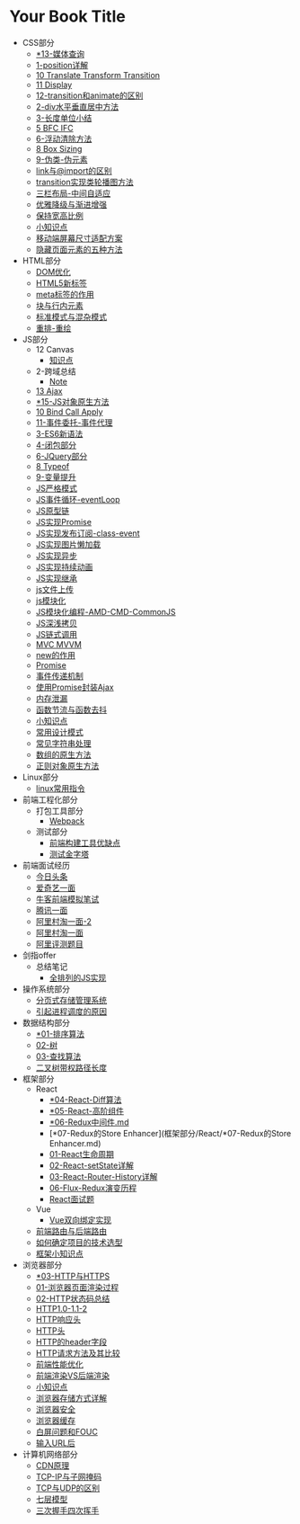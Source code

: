 # Your Book Title

- CSS部分
  * [*13-媒体查询](CSS部分/*13-媒体查询.md)
  * [1-position详解](CSS部分/1-position详解.md)
  * [10 Translate Transform Transition](CSS部分/10-translate-transform-transition.md)
  * [11 Display](CSS部分/11-display.md)
  * [12-transition和animate的区别](CSS部分/12-transition和animate的区别.md)
  * [2-div水平垂直居中方法](CSS部分/2-div水平垂直居中方法.md)
  * [3-长度单位小结](CSS部分/3-长度单位小结.md)
  * [5 BFC IFC](CSS部分/5-BFC-IFC.md)
  * [6-浮动清除方法](CSS部分/6-浮动清除方法.md)
  * [8 Box Sizing](CSS部分/8-box-sizing.md)
  * [9-伪类-伪元素](CSS部分/9-伪类-伪元素.md)
  * [link与@import的区别](CSS部分/link与@import的区别.md)
  * [transition实现类轮播图方法](CSS部分/transition实现类轮播图方法.md)
  * [三栏布局-中间自适应](CSS部分/三栏布局-中间自适应.md)
  * [优雅降级与渐进增强](CSS部分/优雅降级与渐进增强.md)
  * [保持宽高比例](CSS部分/保持宽高比例.md)
  * [小知识点](CSS部分/小知识点.md)
  * [移动端屏幕尺寸适配方案](CSS部分/移动端屏幕尺寸适配方案.md)
  * [隐藏页面元素的五种方法](CSS部分/隐藏页面元素的五种方法.md)
- HTML部分
  * [DOM优化](HTML部分/DOM优化.md)
  * [HTML5新标签](HTML部分/HTML5新标签.md)
  * [meta标签的作用](HTML部分/meta标签的作用.md)
  * [块与行内元素](HTML部分/块与行内元素.md)
  * [标准模式与混杂模式](HTML部分/标准模式与混杂模式.md)
  * [重排-重绘](HTML部分/重排-重绘.md)
- JS部分
  - 12 Canvas
    * [知识点](JS部分/12-canvas/知识点.md)
  - 2-跨域总结
    * [Note](JS部分/2-跨域总结/note.md)
  * [13 Ajax](JS部分/*13-Ajax.md)
  * [*15-JS对象原生方法](JS部分/*15-JS对象原生方法.md)
  * [10 Bind Call Apply](JS部分/10-bind_call_apply.md)
  * [11-事件委托-事件代理](JS部分/11-事件委托-事件代理.md)
  * [3-ES6新语法](JS部分/3-ES6新语法.md)
  * [4-闭包部分](JS部分/4-闭包部分.md)
  * [6-JQuery部分](JS部分/6-JQuery部分.md)
  * [8 Typeof](JS部分/8-typeof.md)
  * [9-变量提升](JS部分/9-变量提升.md)
  * [JS严格模式](JS部分/JS严格模式.md)
  * [JS事件循环-eventLoop](JS部分/JS事件循环-eventLoop.md)
  * [JS原型链](JS部分/JS原型链.md)
  * [JS实现Promise](JS部分/JS实现Promise.md)
  * [JS实现发布订阅-class-event](JS部分/JS实现发布订阅-class-event.md)
  * [JS实现图片懒加载](JS部分/JS实现图片懒加载.md)
  * [JS实现异步](JS部分/JS实现异步.md)
  * [JS实现持续动画](JS部分/JS实现持续动画.md)
  * [JS实现继承](JS部分/JS实现继承.md)
  * [js文件上传](JS部分/js文件上传.md)
  * [js模块化](JS部分/js模块化.md)
  * [JS模块化编程-AMD-CMD-CommonJS](JS部分/JS模块化编程-AMD-CMD-CommonJS.md)
  * [JS深浅拷贝](JS部分/JS深浅拷贝.md)
  * [JS链式调用](JS部分/JS链式调用.md)
  * [MVC MVVM](JS部分/MVC-MVVM.md)
  * [new的作用](JS部分/new的作用.md)
  * [Promise](JS部分/Promise.md)
  * [事件传递机制](JS部分/事件传递机制.md)
  * [使用Promise封装Ajax](JS部分/使用Promise封装Ajax.md)
  * [内存泄漏](JS部分/内存泄漏.md)
  * [函数节流与函数去抖](JS部分/函数节流与函数去抖.md)
  * [小知识点](JS部分/小知识点.md)
  * [常用设计模式](JS部分/常用设计模式.md)
  * [常见字符串处理](JS部分/常见字符串处理.md)
  * [数组的原生方法](JS部分/数组的原生方法.md)
  * [正则对象原生方法](JS部分/正则对象原生方法.md)
- Linux部分
  * [linux常用指令](Linux部分/linux常用指令.md)
- 前端工程化部分
  - 打包工具部分
    * [Webpack](前端工程化部分/打包工具部分/webpack.md)
  - 测试部分
    * [前端构建工具优缺点](前端工程化部分/测试部分/前端构建工具优缺点.md)
    * [测试金字塔](前端工程化部分/测试部分/测试金字塔.md)
- 前端面试经历
  * [今日头条](前端面试经历/今日头条.md)
  * [爱奇艺一面](前端面试经历/爱奇艺一面.md)
  * [牛客前端模拟笔试](前端面试经历/牛客前端模拟笔试.md)
  * [腾讯一面](前端面试经历/腾讯一面.md)
  * [阿里村淘一面-2](前端面试经历/阿里村淘一面-2.md)
  * [阿里村淘一面](前端面试经历/阿里村淘一面.md)
  * [阿里评测题目](前端面试经历/阿里评测题目.md)
- 剑指offer
  - 总结笔记
    * [全排列的JS实现](剑指offer/总结笔记/全排列的JS实现.md)
- 操作系统部分
  * [分页式存储管理系统](操作系统部分/分页式存储管理系统.md)
  * [引起进程调度的原因](操作系统部分/引起进程调度的原因.md)
- 数据结构部分
  * [*01-排序算法](数据结构部分/*01-排序算法.md)
  * [02-树](数据结构部分/02-树.md)
  * [03-查找算法](数据结构部分/03-查找算法.md)
  * [二叉树带权路径长度](数据结构部分/二叉树带权路径长度.md)
- 框架部分
  - React
    * [*04-React-Diff算法](框架部分/React/*04-React-Diff算法.md)
    * [*05-React-高阶组件](框架部分/React/*05-React-高阶组件.md)
    * [*06-Redux中间件.md](框架部分/React/*06-Redux中间件.md.md)
    * [*07-Redux的Store Enhancer](框架部分/React/*07-Redux的Store Enhancer.md)
    * [01-React生命周期](框架部分/React/01-React生命周期.md)
    * [02-React-setState详解](框架部分/React/02-React-setState详解.md)
    * [03-React-Router-History详解](框架部分/React/03-React-Router-History详解.md)
    * [06-Flux-Redux演变历程](框架部分/React/06-Flux-Redux演变历程.md)
    * [React面试题](框架部分/React/React面试题.md)
  - Vue
    * [Vue双向绑定实现](框架部分/Vue/Vue双向绑定实现.md)
  * [前端路由与后端路由](框架部分/前端路由与后端路由.md)
  * [如何确定项目的技术选型](框架部分/如何确定项目的技术选型.md)
  * [框架小知识点](框架部分/框架小知识点.md)
- 浏览器部分
  * [*03-HTTP与HTTPS](浏览器部分/*03-HTTP与HTTPS.md)
  * [01-浏览器页面渲染过程](浏览器部分/01-浏览器页面渲染过程.md)
  * [02-HTTP状态码总结](浏览器部分/02-HTTP状态码总结.md)
  * [HTTP1.0-1.1-2](浏览器部分/HTTP1.0-1.1-2.md)
  * [HTTP响应头](浏览器部分/HTTP响应头.md)
  * [HTTP头](浏览器部分/HTTP头.md)
  * [HTTP的header字段](浏览器部分/HTTP的header字段.md)
  * [HTTP请求方法及其比较](浏览器部分/HTTP请求方法及其比较.md)
  * [前端性能优化](浏览器部分/前端性能优化.md)
  * [前端渲染VS后端渲染](浏览器部分/前端渲染VS后端渲染.md)
  * [小知识点](浏览器部分/小知识点.md)
  * [浏览器存储方式详解](浏览器部分/浏览器存储方式详解.md)
  * [浏览器安全](浏览器部分/浏览器安全.md)
  * [浏览器缓存](浏览器部分/浏览器缓存.md)
  * [白屏问题和FOUC](浏览器部分/白屏问题和FOUC.md)
  * [输入URL后](浏览器部分/输入URL后.md)
- 计算机网络部分
  * [CDN原理](计算机网络部分/CDN原理.md)
  * [TCP-IP与子网掩码](计算机网络部分/TCP-IP与子网掩码.md)
  * [TCP与UDP的区别](计算机网络部分/TCP与UDP的区别.md)
  * [七层模型](计算机网络部分/七层模型.md)
  * [三次握手四次挥手](计算机网络部分/三次握手四次挥手.md)
